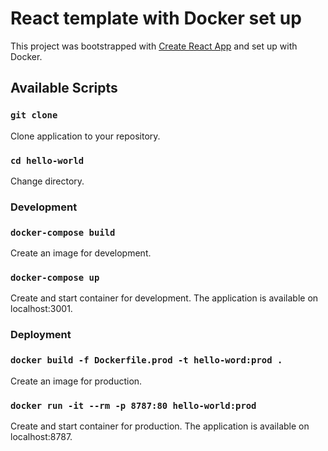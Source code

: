 # React template with Docker set up

This project was bootstrapped with [Create React App](https://github.com/facebook/create-react-app) and set up with Docker.

## Available Scripts

### `git clone`

Clone application to your repository.

### `cd hello-world`

Change directory.

### Development

### `docker-compose build`

Create an image for development.

### `docker-compose up`

Create and start container for development.
The application is available on localhost:3001.

### Deployment

### `docker build -f Dockerfile.prod -t hello-word:prod .`

Create an image for production.

### `docker run -it --rm -p 8787:80 hello-world:prod`

Create and start container for production.
The application is available on localhost:8787.
